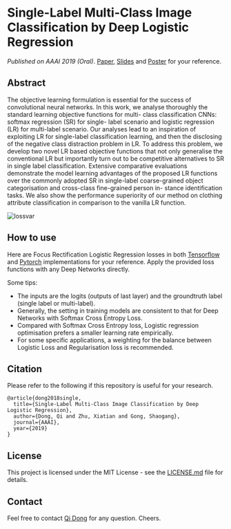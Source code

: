 # Single-Label Multi-Class Image Classification by Deep Logistic Regression
*Published on AAAI 2019 (Oral)*. [Paper](https://arxiv.org/abs/1811.08400), [Slides](http://www.eecs.qmul.ac.uk/~qd301/papers/LRSR_AAAI19_slides.pdf) and [Poster](http://www.eecs.qmul.ac.uk/~qd301/papers/LRSR_AAAI19_poster.pdf) for your reference.

## Abstract
The objective learning formulation is essential for the success of convolutional neural networks. In this work, we analyse thoroughly the standard learning objective functions for multi- class classification CNNs: softmax regression (SR) for single- label scenario and logistic regression (LR) for multi-label scenario. Our analyses lead to an inspiration of exploiting LR for single-label classification learning, and then the disclosing of the negative class distraction problem in LR. To address this problem, we develop two novel LR based objective functions that not only generalise the conventional LR but importantly turn out to be competitive alternatives to SR in single label classification. Extensive comparative evaluations demonstrate the model learning advantages of the proposed LR functions over the commonly adopted SR in single-label coarse-grained object categorisation and cross-class fine-grained person in- stance identification tasks. We also show the performance superiority of our method on clothing attribute classification in comparison to the vanilla LR function.

![lossvar](http://www.eecs.qmul.ac.uk/~qd301/papers/loss_var.png)


## How to use
Here are Focus Rectification Logistic Regression losses in both [Tensorflow](https://www.tensorflow.org/) and [Pytorch](https://pytorch.org/) implementations for your reference.
Apply the provided loss functions with any Deep Networks directly. 

Some tips:
- The inputs are the logits (outputs of last layer) and the groundtruth label (single label or multi-label).
- Generally, the setting in training models are consistent to that for Deep Networks with Softmax Cross Entropy Loss.
- Compared with Softmax Cross Entropy loss, Logistic regression optimisation prefers a smaller learning rate empirically.
- For some specific applications, a weighting for the balance between Logistic Loss and Regularisation loss is recommended.



## Citation
Please refer to the following if this repository is useful for your research.
```
@article{dong2018single,
  title={Single-Label Multi-Class Image Classification by Deep Logistic Regression},
  author={Dong, Qi and Zhu, Xiatian and Gong, Shaogang},
  journal={AAAI},
  year={2019}
}
```

## License

This project is licensed under the MIT License - see the [LICENSE.md](LICENSE.md) file for details.


## Contact
Feel free to contact [Qi Dong](http://www.eecs.qmul.ac.uk/~qd301/) for any question. Cheers.

 
